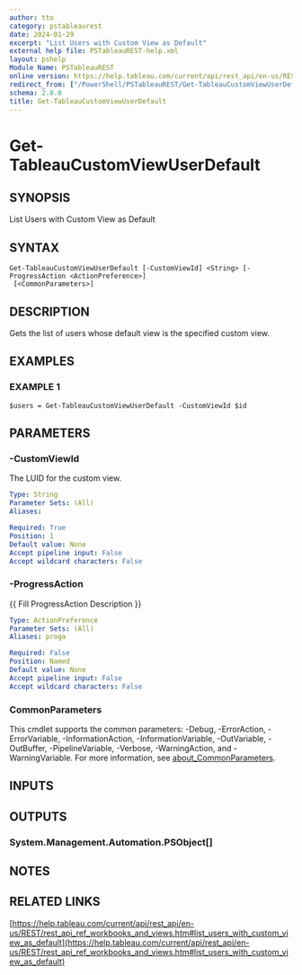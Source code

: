 ```yaml
---
author: tto
category: pstableaurest
date: 2024-01-29
excerpt: "List Users with Custom View as Default"
external help file: PSTableauREST-help.xml
layout: pshelp
Module Name: PSTableauREST
online version: https://help.tableau.com/current/api/rest_api/en-us/REST/rest_api_ref_workbooks_and_views.htm#list_users_with_custom_view_as_default
redirect_from: ["/PowerShell/PSTableauREST/Get-TableauCustomViewUserDefault/", "/PowerShell/PSTableauREST/get-tableaucustomviewuserdefault/", "/PowerShell/get-tableaucustomviewuserdefault/"]
schema: 2.0.0
title: Get-TableauCustomViewUserDefault
---
```


# Get-TableauCustomViewUserDefault

## SYNOPSIS
List Users with Custom View as Default

## SYNTAX

```
Get-TableauCustomViewUserDefault [-CustomViewId] <String> [-ProgressAction <ActionPreference>]
 [<CommonParameters>]
```

## DESCRIPTION
Gets the list of users whose default view is the specified custom view.

## EXAMPLES

### EXAMPLE 1
```
$users = Get-TableauCustomViewUserDefault -CustomViewId $id
```

## PARAMETERS

### -CustomViewId
The LUID for the custom view.

```yaml
Type: String
Parameter Sets: (All)
Aliases:

Required: True
Position: 1
Default value: None
Accept pipeline input: False
Accept wildcard characters: False
```

### -ProgressAction
{{ Fill ProgressAction Description }}

```yaml
Type: ActionPreference
Parameter Sets: (All)
Aliases: proga

Required: False
Position: Named
Default value: None
Accept pipeline input: False
Accept wildcard characters: False
```

### CommonParameters
This cmdlet supports the common parameters: -Debug, -ErrorAction, -ErrorVariable, -InformationAction, -InformationVariable, -OutVariable, -OutBuffer, -PipelineVariable, -Verbose, -WarningAction, and -WarningVariable. For more information, see [about_CommonParameters](http://go.microsoft.com/fwlink/?LinkID=113216).

## INPUTS

## OUTPUTS

### System.Management.Automation.PSObject[]
## NOTES

## RELATED LINKS

[https://help.tableau.com/current/api/rest_api/en-us/REST/rest_api_ref_workbooks_and_views.htm#list_users_with_custom_view_as_default](https://help.tableau.com/current/api/rest_api/en-us/REST/rest_api_ref_workbooks_and_views.htm#list_users_with_custom_view_as_default)

